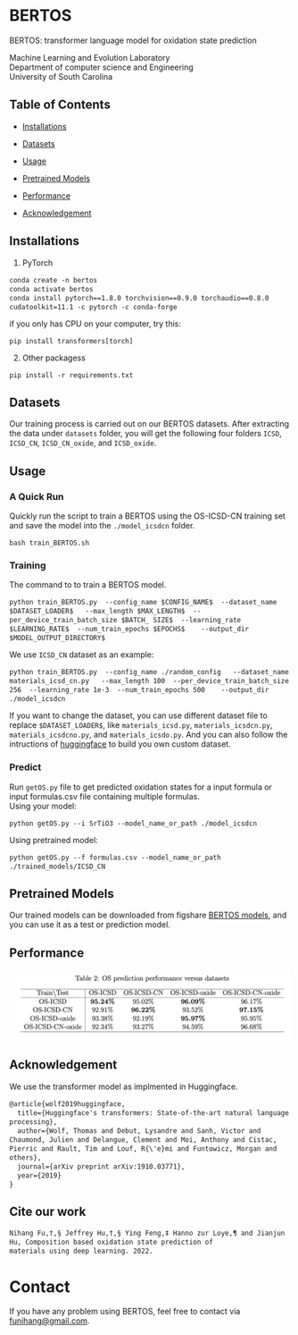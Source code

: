 # BERTOS
BERTOS: transformer language model for oxidation state prediction

Machine Learning and Evolution Laboratory <br>
Department of computer science and Engineering <br>
University of South Carolina

## Table of Contents
- [Installations](#Installations)

- [Datasets](#Datasets)

- [Usage](#Usage)

- [Pretrained Models](#Pretrained-models)

- [Performance](#Performance)

- [Acknowledgement](#Acknowledgement)

## Installations
1. PyTorch 
```
conda create -n bertos
conda activate bertos
conda install pytorch==1.8.0 torchvision==0.9.0 torchaudio==0.8.0 cudatoolkit=11.1 -c pytorch -c conda-forge
```
if you only has CPU on your computer, try this:
```
pip install transformers[torch]
```

2. Other packagess
```
pip install -r requirements.txt
```  

## Datasets  
Our training process is carried out on our BERTOS datasets. After extracting the data under `datasets` folder, you will get the following four folders `ICSD`, `ICSD_CN`, `ICSD_CN_oxide`, and `ICSD_oxide`.

## Usage
### A Quick Run
Quickly run the script to train a BERTOS using the OS-ICSD-CN training set and save the model into the `./model_icsdcn` folder.
```
bash train_BERTOS.sh
```  
### Training
The command to to train a BERTOS model.  
```
python train_BERTOS.py  --config_name $CONFIG_NAME$  --dataset_name $DATASET_LOADER$   --max_length $MAX_LENGTH$  --per_device_train_batch_size $BATCH_ SIZE$  --learning_rate $LEARNING_RATE$  --num_train_epochs $EPOCHS$    --output_dir $MODEL_OUTPUT_DIRECTORY$
```
We use `ICSD_CN` dataset as an example:
```
python train_BERTOS.py  --config_name ./random_config   --dataset_name materials_icsd_cn.py   --max_length 100  --per_device_train_batch_size 256  --learning_rate 1e-3  --num_train_epochs 500    --output_dir ./model_icsdcn
```
 If you want to change the dataset, you can use different dataset file to replace `$DATASET_LOADER$`, like `materials_icsd.py`, `materials_icsdcn.py`, `materials_icsdcno.py`, and `materials_icsdo.py`. And you can also follow the intructions of [huggingface]() to build you own custom dataset.

### Predict
Run `getOS.py` file to get predicted oxidation states for a input formula or input formulas.csv file containing multiple formulas. <br>
Using your model:
```
python getOS.py --i SrTiO3 --model_name_or_path ./model_icsdcn
```
Using pretrained model:
```
python getOS.py --f formulas.csv --model_name_or_path ./trained_models/ICSD_CN
```

## Pretrained Models
Our trained models can be downloaded from figshare [BERTOS models](https://figshare.com/articles/online_resource/BERTOS_model/21554823), and you can use it as a test or prediction model.


## Performance

![Performance](performance.jpg)

## Acknowledgement
We use the transformer model as implmented in Huggingface.
```
@article{wolf2019huggingface,  
  title={Huggingface's transformers: State-of-the-art natural language processing},  
  author={Wolf, Thomas and Debut, Lysandre and Sanh, Victor and Chaumond, Julien and Delangue, Clement and Moi, Anthony and Cistac, Pierric and Rault, Tim and Louf, R{\'e}mi and Funtowicz, Morgan and others},  
  journal={arXiv preprint arXiv:1910.03771},  
  year={2019}  
}
```

## Cite our work
```
Nihang Fu,†,§ Jeffrey Hu,†,§ Ying Feng,‡ Hanno zur Loye,¶ and Jianjun Hu, Composition based oxidation state prediction of
materials using deep learning. 2022.

```

# Contact
If you have any problem using BERTOS, feel free to contact via [funihang@gmail.com](mailto:funihang@gmail.com).
